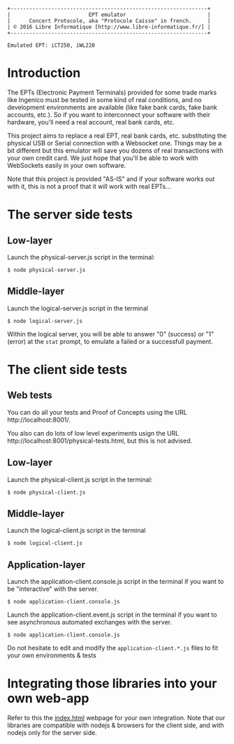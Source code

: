 ```
+---------------------------------------------------------------+
|                         EPT emulator                          |
|      Concert Protocole, aka "Protocole Caisse" in french.     |
| © 2016 Libre Informatique [http://www.libre-informatique.fr/] |
+---------------------------------------------------------------+

Emulated EPT: iCT250, iWL220
```

Introduction
=============

The EPTs (Electronic Payment Terminals) provided for some trade marks like Ingenico must be tested in some kind of real conditions, and no development environments are available (like fake bank cards, fake bank accounts, etc.). So if you want to interconnect your software with their hardware, you'll need a real account, real bank cards, etc.

This project aims to replace a real EPT, real bank cards, etc. substituting the physical USB or Serial connection with a Websocket one. Things may be a bit different but this emulator will save you dozens of real transactions with your own credit card. We just hope that you'll be able to work with WebSockets easily in your own software.

Note that this project is provided "AS-IS" and if your software works out with it, this is not a proof that it will work with real EPTs...


The server side tests
======================

Low-layer
----------

Launch the physical-server.js script in the terminal:

```
$ node physical-server.js
```

Middle-layer
-------------

Launch the logical-server.js script in the terminal

```
$ node logical-server.js
```

Within the logical server, you will be able to answer "0" (success) or "1" (error) at the ```stat``` prompt, to emulate a failed or a successfull payment.

The client side tests
======================

Web tests
----------

You can do all your tests and Proof of Concepts using the URL http://localhost:8001/.

You also can do lots of low level experiments usign the URL http://localhost:8001/physical-tests.html, but this is not advised.

Low-layer
----------

Launch the physical-client.js script in the terminal:

```
$ node physical-client.js
```

Middle-layer
-------------

Launch the logical-client.js script in the terminal

```
$ node logical-client.js
```

Application-layer
------------------

Launch the application-client.console.js script in the terminal if you want to be "interactive" with the server.

```
$ node application-client.console.js
```

Launch the application-client.event.js script in the terminal if you want to see asynchronous automated exchanges with the server.

```
$ node application-client.console.js
```

Do not hesitate to edit and modify the ```application-client.*.js``` files to fit your own environments & tests

Integrating those libraries into your own web-app
==================================================

Refer to this the [index.html](index.html) webpage for your own integration.
Note that our libraries are compatible with nodejs & browsers for the client side, and with nodejs only for the server side.
